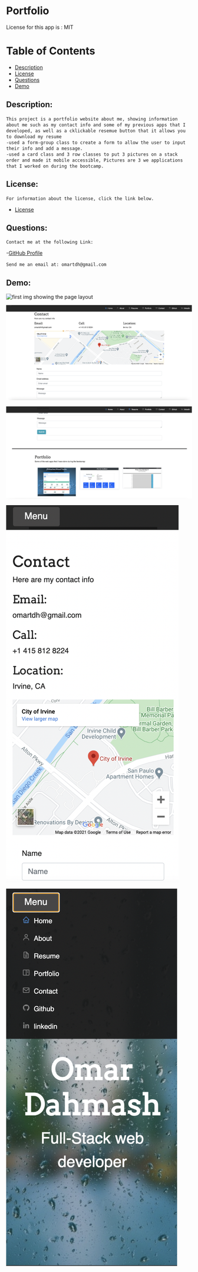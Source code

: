 # Portfolio

License for this app is : MIT

# Table of Contents

- [Description](#description)
- [License](#license)
- [Questions](#questions)
- [Demo](#demo)

## Description:
    This project is a portfolio website about me, showing information about me such as my contact info and some of my previous apps that I developed, as well as a cklickable resemue button that it allows you to download my resume 
    -used a form-group class to create a form to allow the user to input their info and add a message.
    -used a card class and 3 row classes to put 3 pictures on a stack order and made it mobile accessible, Pictures are 3 we applications that I worked on during the bootcamp. 

## License:
    For information about the license, click the link below.

- [License](https://opensource.org/license/random)

## Questions:
    Contact me at the following Link:

-[GitHub Profile](https://github.com/omartdh)

    Send me an email at: omartdh@gmail.com

## Demo:

![first img showing the page layout](images/read_me_image1.jpg)


![Second img showing the Contact layout](images/read_me_image2.jpg)


![Third img showing the Portfolio layout](images/read_me_image3.jpg)


![4th img showing the mobile version](images/mobile1.jpg)


![5th img showing the mobile version wih nav bar](images/mobile2.jpg)